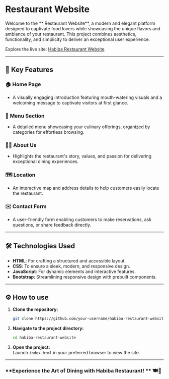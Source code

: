 #  Restaurant Website

Welcome to the ** Restaurant Website**, a modern and elegant platform designed to captivate food lovers while showcasing the unique flavors and ambiance of your restaurant. This project combines aesthetics, functionality, and simplicity to deliver an exceptional user experience.

Explore the live site: [Habiba Restaurant Website](https://habiba-restaurant-website.netlify.app)  

---

## 🌟 **Key Features**

### 🏠 **Home Page**  
- A visually engaging introduction featuring mouth-watering visuals and a welcoming message to captivate visitors at first glance.

### 📖 **Menu Section**  
- A detailed menu showcasing your culinary offerings, organized by categories for effortless browsing.  

### 🧑‍🍳 **About Us**  
- Highlights the restaurant's story, values, and passion for delivering exceptional dining experiences.  

### 🗺️ **Location**  
- An interactive map and address details to help customers easily locate the restaurant.  

### ✉️ **Contact Form**  
- A user-friendly form enabling customers to make reservations, ask questions, or share feedback directly.

---

## 🛠️ **Technologies Used**

- **HTML**: For crafting a structured and accessible layout.  
- **CSS**: To ensure a sleek, modern, and responsive design.  
- **JavaScript**: For dynamic elements and interactive features.  
- **Bootstrap**: Streamlining responsive design with prebuilt components.  

---

## ⚙️ **How to use**

1. **Clone the repository:**  
   ```bash
   git clone https://github.com/your-username/habiba-restaurant-website.git
   ```

2. **Navigate to the project directory:**  
   ```bash
   cd habiba-restaurant-website
   ```

3. **Open the project:**  
   Launch `index.html` in your preferred browser to view the site.  

---




### **Experience the Art of Dining with Habiba Restaurant! ** 🍽️🍷
